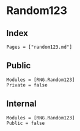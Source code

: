 # Random123

## Index
```@index
Pages = ["random123.md"]
```

## Public
```@autodocs
Modules = [RNG.Random123]
Private = false
```

## Internal
```@autodocs
Modules = [RNG.Random123]
Public = false
```
